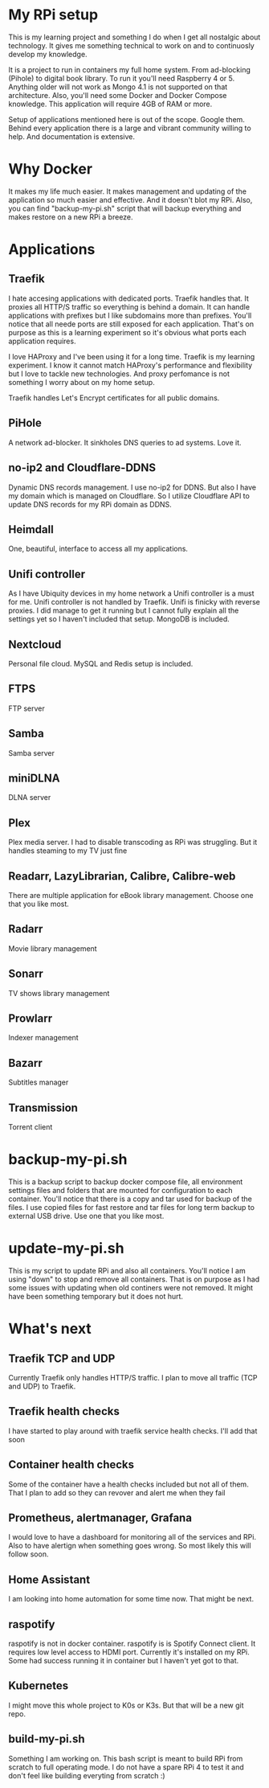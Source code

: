 # My RPi setup
This is my learning project and something I do when I get all nostalgic about technology. It gives me something technical to work on and to continuosly develop my knowledge.

It is a project to run in containers my full home system. From ad-blocking (Pihole) to digital book library. To run it you'll need Raspberry 4 or 5. Anything older will not work as Mongo 4.1 is not supported on that architecture. Also, you'll need some Docker and Docker Compose knowledge. This application will require 4GB of RAM or more. 

Setup of applications mentioned here is out of the scope. Google them. Behind every application there is a large and vibrant community willing to help. And documentation is extensive. 

# Why Docker
It makes my life much easier. It makes management and updating of the application so much easier and effective. And it doesn't blot my RPi. Also, you can find "backup-my-pi.sh" script that will backup everything and makes restore on a new RPi a breeze.

# Applications
## Traefik
I hate accesing applications with dedicated ports. Traefik handles that. It proxies all HTTP/S traffic so everything is behind a domain. It can handle applications with prefixes but I like subdomains more than prefixes.
You'll notice that all neede ports are still exposed for each application. That's on purpose as this is a learning experiment so it's obvious what ports each application requires.

I love HAProxy and I've been using it for a long time. Traefik is my learning experiment. I know it cannot match HAProxy's performance and flexibility but I love to tackle new technologies. And proxy perfomance is not something I worry about on my home setup.

Traefik handles Let's Encrypt certificates for all public domains.

## PiHole
A network ad-blocker. It sinkholes DNS queries to ad systems. Love it.
## no-ip2 and Cloudflare-DDNS
Dynamic DNS records management. I use no-ip2 for DDNS. But also I have my domain which is managed on Cloudflare. So I utilize Cloudflare API to update DNS records for my RPi domain as DDNS.
## Heimdall
One, beautiful, interface to access all my applications.
## Unifi controller
As I have Ubiquity devices in my home network a Unifi controller is a must for me. Unifi controller is not handled by Traefik. Unifi is finicky with reverse proxies. I did manage to get it running but I cannot fully explain all the settings yet so I haven't included that setup. MongoDB is included.
## Nextcloud
Personal file cloud. MySQL and Redis setup is included.
## FTPS
FTP server
## Samba
Samba server
## miniDLNA
DLNA server
## Plex
Plex media server. I had to disable transcoding as RPi was struggling. But it handles steaming to my TV just fine
## Readarr, LazyLibrarian, Calibre, Calibre-web
There are multiple application for eBook library management. Choose one that you like most. 
## Radarr
Movie library management
## Sonarr
TV shows library management
## Prowlarr
Indexer management
## Bazarr
Subtitles manager
## Transmission
Torrent client

# backup-my-pi.sh
This is a backup script to backup docker compose file, all environment settings files and folders that are mounted for configuration to each container. You'll notice that there is a copy and tar used for backup of the files. I use copied files for fast restore and tar files for long term backup to external USB drive. Use one that you like most.

# update-my-pi.sh
This is my script to update RPi and also all containers. You'll notice I am using "down" to stop and remove all containers. That is on purpose as I had some issues with updating when old continers were not removed. It might have been something temporary but it does not hurt.

# What's next
## Traefik TCP and UDP
Currently Traefik only handles HTTP/S traffic. I plan to move all traffic (TCP and UDP) to Traefik.
## Traefik health checks
I have started to play around with traefik service health checks. I'll add that soon
## Container health checks
Some of the container have a health checks included but not all of them. That I plan to add so they can revover and alert me when they fail
## Prometheus, alertmanager, Grafana
I would love to have a dashboard for monitoring all of the services and RPi. Also to have alertign when something goes wrong. So most likely this will follow soon.
## Home Assistant
I am looking into home automation for some time now. That might be next.
## raspotify
raspotify is not in docker container. raspotify is is Spotify Connect client. It requires low level access to HDMI port. Currently it's installed on my RPi. Some had success running it in container but I haven't yet got to that.
## Kubernetes
I might move this whole project to K0s or K3s. But that will be a new git repo.
## build-my-pi.sh
Something I am working on. This bash script is meant to build RPi from scratch to full operating mode. I do not have a spare RPi 4 to test it and don't feel like building everyting from scratch :)